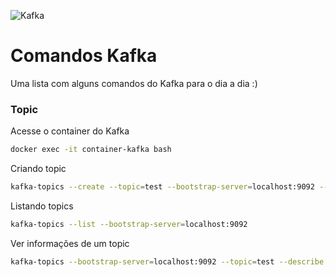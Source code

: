 ![Kafka](https://kafka.apache.org/logos/kafka_logo--simple.png)

# Comandos Kafka
Uma lista com alguns comandos do Kafka para o dia a dia :)


### Topic
Acesse o container do Kafka
```sh
docker exec -it container-kafka bash
```

Criando topic
```sh
kafka-topics --create --topic=test --bootstrap-server=localhost:9092 --partitions=3
```

Listando topics
```sh
kafka-topics --list --bootstrap-server=localhost:9092
```

Ver informações de um topic
```sh
kafka-topics --bootstrap-server=localhost:9092 --topic=test --describe
```